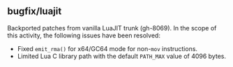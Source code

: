 ## bugfix/luajit

Backported patches from vanilla LuaJIT trunk (gh-8069). In the scope of this
activity, the following issues have been resolved:

* Fixed `emit_rma()` for x64/GC64 mode for non-`mov` instructions.
* Limited Lua C library path with the default `PATH_MAX` value of 4096 bytes.
